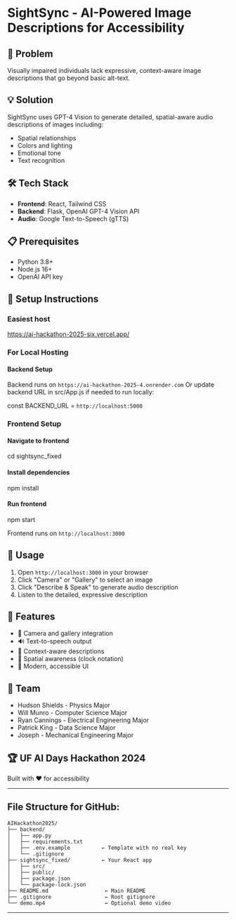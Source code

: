 # SightSync - AI-Powered Image Descriptions for Accessibility

## 🎯 Problem
Visually impaired individuals lack expressive, context-aware image descriptions that go beyond basic alt-text.

## 💡 Solution
SightSync uses GPT-4 Vision to generate detailed, spatial-aware audio descriptions of images including:
- Spatial relationships
- Colors and lighting
- Emotional tone
- Text recognition

## 🛠️ Tech Stack
- **Frontend**: React, Tailwind CSS
- **Backend**: Flask, OpenAI GPT-4 Vision API
- **Audio**: Google Text-to-Speech (gTTS)

## 📋 Prerequisites
- Python 3.8+
- Node.js 16+
- OpenAI API key

## 🚀 Setup Instructions
### Easiest host
https://ai-hackathon-2025-six.vercel.app/

### For Local Hosting
#### Backend Setup
Backend runs on `https://ai-hackathon-2025-4.onrender.com`
Or update backend URL in src/App.js if needed to run locally: 

const BACKEND_URL = `http://localhost:5000`


### Frontend Setup
#### Navigate to frontend
cd sightsync_fixed

#### Install dependencies
npm install

#### Run frontend
npm start

Frontend runs on `http://localhost:3000` 

## 📱 Usage
1. Open `http://localhost:3000` in your browser
2. Click "Camera" or "Gallery" to select an image
3. Click "Describe & Speak" to generate audio description
4. Listen to the detailed, expressive description

## 🎨 Features
- 📸 Camera and gallery integration
- 🔊 Text-to-speech output
- 🎯 Context-aware descriptions
- 📍 Spatial awareness (clock notation)
- 🎨 Modern, accessible UI

## 👥 Team
- Hudson Shields - Physics Major
- Will Munro - Computer Science Major
- Ryan Cannings - Electrical Engineering Major
- Patrick King - Data Science Major
- Joseph - Mechanical Engineering Major

## 🏆 UF AI Days Hackathon 2024
Built with ❤️ for accessibility

---

## File Structure for GitHub:
```
AIHackathon2025/
├── backend/
│   ├── app.py
│   ├── requirements.txt
│   ├── .env.example          ← Template with no real key
│   └── .gitignore
├── sightsync_fixed/          ← Your React app
│   ├── src/
│   ├── public/
│   ├── package.json
│   └── package-lock.json
├── README.md                  ← Main README
├── .gitignore                 ← Root gitignore
└── demo.mp4                   ← Optional demo video
```

---
